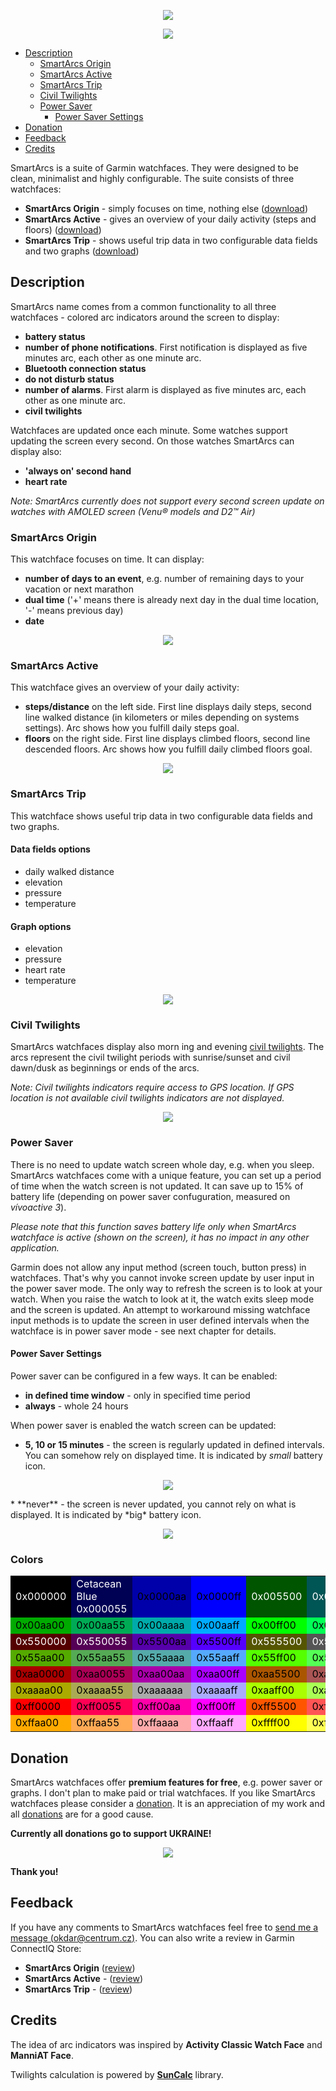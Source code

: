 <p align="center" width="100%">
    <img src="stand_with_ukraine.png">
</p>
<p align="center" width="100%">
    <img src="suite.png"> 
</p>

* [Description](#description)
  * [SmartArcs Origin](#smartarcs-origin)
  * [SmartArcs Active](#smartarcs-active)
  * [SmartArcs Trip](#smartarcs-trip)
  * [Civil Twilights](#civil-twilights)
  * [Power Saver](#power-saver)
    * [Power Saver Settings](#power-saver-settings)
* [Donation](#donation)
* [Feedback](#feedback)
* [Credits](#credits)

SmartArcs is a suite of Garmin watchfaces. They were designed to be clean, minimalist and highly configurable. The suite consists of three watchfaces:
* **SmartArcs Origin** - simply focuses on time, nothing else ([download](https://apps.garmin.com/en-US/apps/073e2cbc-f25e-44b9-ab59-4966fa5abbd6))
* **SmartArcs Active** - gives an overview of your daily activity (steps and floors) ([download](https://apps.garmin.com/en-US/apps/3f5e481a-5f9e-4764-b2d5-5e9b174e2a98))
* **SmartArcs Trip** - shows useful trip data in two configurable data fields and two graphs ([download](https://apps.garmin.com/en-US/apps/a1bfdf21-bde7-4d63-925f-a6a04cb84aff))

## Description
SmartArcs name comes from a common functionality to all three watchfaces - colored arc indicators around the screen to display:
* **battery status**
* **number of phone notifications**. First notification is displayed as five minutes arc, each other as one minute arc.
* **Bluetooth connection status**
* **do not disturb status**
* **number of alarms**. First alarm is displayed as five minutes arc, each other as one minute arc.
* **civil twilights**

Watchfaces are updated once each minute. Some watches support updating the screen every second. On those watches SmartArcs can display also:
* **'always on' second hand**
* **heart rate**

*Note: SmartArcs currently does not support every second screen update on watches with AMOLED screen (Venu® models and D2™ Air)*

### SmartArcs Origin
This watchface focuses on time. It can display:
* **number of days to an event**, e.g. number of remaining days to your vacation or next marathon
* **dual time** ('+' means there is already next day in the dual time location, '-' means previous day)
* **date**
<p align="center" width="100%">
    <img src="smartarcs_origin.png"> 
</p>

### SmartArcs Active
This watchface gives an overview of your daily activity:
* **steps/distance** on the left side. First line displays daily steps, second line walked distance (in kilometers or miles depending on systems settings). Arc shows how you fulfill daily steps goal.
* **floors** on the right side. First line displays climbed floors, second line descended floors. Arc shows how you fulfill daily climbed floors goal.
<p align="center" width="100%">
    <img src="smartarcs_active.png"> 
</p>

### SmartArcs Trip
This watchface shows useful trip data in two configurable data fields and two graphs.

#### Data fields options
* daily walked distance
* elevation
* pressure
* temperature

#### Graph options
* elevation
* pressure
* heart rate
* temperature
<p align="center" width="100%">
    <img src="smartarcs_trip.png"> 
</p>

### Civil Twilights
SmartArcs watchfaces display also morn
ing and evening [civil twilights](https://en.wikipedia.org/wiki/Twilight#Civil_twilight). The arcs represent the civil twilight periods with sunrise/sunset and civil dawn/dusk as beginnings or ends of the arcs.

*Note: Civil twilights indicators require access to GPS location. If GPS location is not available civil twilights indicators are not displayed.*

<p align="center" width="100%">
    <img src="sun.png"> 
</p>

### Power Saver
There is no need to update watch screen whole day, e.g. when you sleep. SmartArcs watchfaces come with a unique feature, you can set up a period of time when the watch screen is not updated. It can save up to 15% of battery life (depending on power saver confuguration, measured on *vívoactive 3*).

*Please note that this function saves battery life only when SmartArcs watchface is active (shown on the screen), it has no impact in any other application.*

Garmin does not allow any input method (screen touch, button press) in watchfaces. That's why you cannot invoke screen update by user input in the power saver mode. The only way to refresh the screen is to look at your watch. When you raise the watch to look at it, the watch exits sleep mode and the screen is updated. An attempt to workaround missing watchface input methods is to update the screen in user defined intervals when the watchface is in power saver mode - see next chapter for details.

#### Power Saver Settings
Power saver can be configured in a few ways. It can be enabled:
* **in defined time window** - only in specified time period
* **always** - whole 24 hours

When power saver is enabled the watch screen can be updated:
* **5, 10 or 15 minutes** - the screen is regularly updated in defined intervals. You can somehow rely on displayed time. It is indicated by *small* battery icon.
<p align="center" width="100%">
    <img src="power_saver_small.png"> 
</p>
* **never** - the screen is never updated, you cannot rely on what is displayed. It is indicated by *big* battery icon.
<p align="center" width="100%">
    <img src="power_saver_big.png"> 
</p>

### Colors

<table class="palette">
<tbody><tr>
 <td style="background-color: #000000; color:white">0x000000</td>
 <td style="background-color: #000055; color:white">Cetacean Blue</br>0x000055</td>
 <td style="background-color: #0000aa; color:black">0x0000aa</td>
 <td style="background-color: #0000ff; color:black">0x0000ff</td>
 <td style="background-color: #005500; color:white">0x005500</td>
 <td style="background-color: #005555; color:white">0x005555</td>
 <td style="background-color: #0055aa; color:black">0x0055aa</td>
 <td style="background-color: #0055ff; color:black">0x0055ff</td>
</tr><tr>
 <td style="background-color: #00aa00; color:black">0x00aa00</td>
 <td style="background-color: #00aa55; color:black">0x00aa55</td>
 <td style="background-color: #00aaaa; color:black">0x00aaaa</td>
 <td style="background-color: #00aaff; color:black">0x00aaff</td>
 <td style="background-color: #00ff00; color:black">0x00ff00</td>
 <td style="background-color: #00ff55; color:black">0x00ff55</td>
 <td style="background-color: #00ffaa; color:black">0x00ffaa</td>
 <td style="background-color: #00ffff; color:black">0x00ffff</td>
</tr><tr>
 <td style="background-color: #550000; color:white">0x550000</td>
 <td style="background-color: #550055; color:white">0x550055</td>
 <td style="background-color: #5500aa; color:black">0x5500aa</td>
 <td style="background-color: #5500ff; color:black">0x5500ff</td>
 <td style="background-color: #555500; color:white">0x555500</td>
 <td style="background-color: #555555; color:white">0x555555</td>
 <td style="background-color: #5555aa; color:black">0x5555aa</td>
 <td style="background-color: #5555ff; color:black">0x5555ff</td>
</tr><tr>
 <td style="background-color: #55aa00; color:black">0x55aa00</td>
 <td style="background-color: #55aa55; color:black">0x55aa55</td>
 <td style="background-color: #55aaaa; color:black">0x55aaaa</td>
 <td style="background-color: #55aaff; color:black">0x55aaff</td>
 <td style="background-color: #55ff00; color:black">0x55ff00</td>
 <td style="background-color: #55ff55; color:black">0x55ff55</td>
 <td style="background-color: #55ffaa; color:black">0x55ffaa</td>
 <td style="background-color: #55ffff; color:black">0x55ffff</td>
</tr><tr>
 <td style="background-color: #aa0000; color:black">0xaa0000</td>
 <td style="background-color: #aa0055; color:black">0xaa0055</td>
 <td style="background-color: #aa00aa; color:black">0xaa00aa</td>
 <td style="background-color: #aa00ff; color:black">0xaa00ff</td>
 <td style="background-color: #aa5500; color:black">0xaa5500</td>
 <td style="background-color: #aa5555; color:black">0xaa5555</td>
 <td style="background-color: #aa55aa; color:black">0xaa55aa</td>
 <td style="background-color: #aa55ff; color:black">0xaa55ff</td>
</tr><tr>
 <td style="background-color: #aaaa00; color:black">0xaaaa00</td>
 <td style="background-color: #aaaa55; color:black">0xaaaa55</td>
 <td style="background-color: #aaaaaa; color:black">0xaaaaaa</td>
 <td style="background-color: #aaaaff; color:black">0xaaaaff</td>
 <td style="background-color: #aaff00; color:black">0xaaff00</td>
 <td style="background-color: #aaff55; color:black">0xaaff55</td>
 <td style="background-color: #aaffaa; color:black">0xaaffaa</td>
 <td style="background-color: #aaffff; color:black">0xaaffff</td>
</tr><tr>
 <td style="background-color: #ff0000; color:black">0xff0000</td>
 <td style="background-color: #ff0055; color:black">0xff0055</td>
 <td style="background-color: #ff00aa; color:black">0xff00aa</td>
 <td style="background-color: #ff00ff; color:black">0xff00ff</td>
 <td style="background-color: #ff5500; color:black">0xff5500</td>
 <td style="background-color: #ff5555; color:black">0xff5555</td>
 <td style="background-color: #ff55aa; color:black">0xff55aa</td>
 <td style="background-color: #ff55ff; color:black">0xff55ff</td>
</tr><tr>
 <td style="background-color: #ffaa00; color:black">0xffaa00</td>
 <td style="background-color: #ffaa55; color:black">0xffaa55</td>
 <td style="background-color: #ffaaaa; color:black">0xffaaaa</td>
 <td style="background-color: #ffaaff; color:black">0xffaaff</td>
 <td style="background-color: #ffff00; color:black">0xffff00</td>
 <td style="background-color: #ffff55; color:black">0xffff55</td>
 <td style="background-color: #ffffaa; color:black">0xffffaa</td>
 <td style="background-color: #ffffff; color:black">0xffffff</td>
</tr>
</tbody></table>

## Donation
SmartArcs watchfaces offer **premium features for free**, e.g. power saver or graphs. I don't plan to make paid or trial watchfaces. If you like SmartArcs watchfaces please consider a [donation](https://paypal.me/RadkoNajman). It is an appreciation of my work and all [donations](https://paypal.me/RadkoNajman) are for a good cause.

**Currently all donations go to support UKRAINE!**
<p align="center" width="100%">
    <img src="ukraine.png">
</p>

<!--I resend all [donations](https://paypal.me/RadkoNajman) to non-profit organizations, mainly:

<p align="center" width="100%">
    <a href="https://www.kiva.org/"><img src="/smartarcs/kiva_logo.png" alt="" /></a> <a href="https://sharethemeal.org/"><img src="/smartarcs/sharethemeal_logo.png" alt="" /></a> <a href="https://www.msf.org/"><img src="/smartarcs/msf_logo.png" alt="" /></a>
</p>
-->

**Thank you!**

## Feedback
If you have any comments to SmartArcs watchfaces feel free to [send me a message (okdar@centrum.cz)](mailto:okdar@centrum.cz). You can also write a review in Garmin ConnectIQ Store:
* **SmartArcs Origin** ([review](https://apps.garmin.com/en-US/apps/073e2cbc-f25e-44b9-ab59-4966fa5abbd6#reviews))
* **SmartArcs Active** - ([review](https://apps.garmin.com/en-US/apps/3f5e481a-5f9e-4764-b2d5-5e9b174e2a98#reviews))
* **SmartArcs Trip** - ([review](https://apps.garmin.com/en-US/apps/a1bfdf21-bde7-4d63-925f-a6a04cb84aff#reviews))


## Credits
The idea of arc indicators was inspired by **Activity Classic Watch Face** and **ManniAT Face**.

Twilights calculation is powered by **[SunCalc](https://github.com/haraldh/SunCalc)** library.
